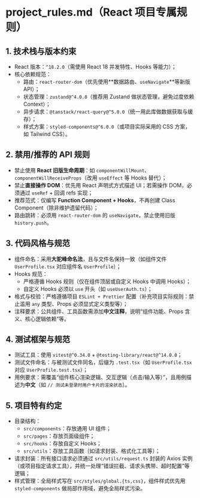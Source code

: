 # project_rules.md（React 项目专属规则）

## 1. 技术栈与版本约束
- React 版本：`^18.2.0`（需使用 React 18 并发特性、Hooks 等能力）；
- 核心依赖规范：
  - 路由：`react-router-dom`（优先使用**数据路由、`useNavigate`**等新版 API）；
  - 状态管理：`zustand@^4.0.0`（推荐用 Zustand 做状态管理，避免过度依赖 Context）；
  - 异步请求：`@tanstack/react-query@^5.0.0`（统一用此库做数据获取与缓存）；
  - 样式方案：`styled-components@^6.0.0`（或项目实际采用的 CSS 方案，如 Tailwind CSS）。


## 2. 禁用/推荐的 API 规则
- 禁止使用 **React 旧版生命周期**：如 `componentWillMount`、`componentWillReceiveProps`（改用 `useEffect` 等 Hooks 替代）；
- 禁止**直接操作 DOM**：优先用 React 声明式方式描述 UI；若需操作 DOM，必须通过 `useRef` + 回调 refs 实现；
- 推荐范式：仅编写 **Function Component + Hooks**，不再创建 Class Component（除非维护遗留代码）；
- 路由跳转：必须用 `react-router-dom` 的 `useNavigate`，禁止使用旧版 `history.push`。


## 3. 代码风格与规范
- 组件命名：采用**大驼峰命名法**，且与文件名保持一致（如组件文件 `UserProfile.tsx` 对应组件名 `UserProfile`）；
- Hooks 规范：
  - 严格遵循 Hooks 规则（仅在组件顶层或自定义 Hooks 中调用 Hooks）；
  - 自定义 Hooks 必须以 `use` 开头（如 `useUserAuth.ts`）；
- 格式与校验：严格遵循项目 `ESLint + Prettier` 配置（补充项目实际规则：禁止滥用 `any` 类型、Props 必须显式定义类型等）；
- 注释要求：公共组件、工具函数需添加**中文注释**，说明“组件功能、Props 含义、核心逻辑依赖”等。


## 4. 测试框架与规范
- 测试工具：使用 `vitest@^0.34.0` + `@testing-library/react@^14.0.0`；
- 测试文件命名：与被测试文件同名，后缀为 `.test.tsx`（如 `UserProfile.tsx` 对应 `UserProfile.test.tsx`）；
- 用例要求：需覆盖“组件核心渲染逻辑、交互逻辑（点击/输入等）”，且用例描述为**中文**（如 `// 测试未登录时用户卡片的渲染状态`）。


## 5. 项目特有约定
- 目录结构：
  - `src/components`：存放通用 UI 组件；
  - `src/pages`：存放页面级组件；
  - `src/hooks`：存放自定义 Hooks；
  - `src/utils`：存放工具函数（如请求封装、格式化工具等）；
- 请求封装：所有接口请求必须通过 `src/utils/request.ts` 封装的 Axios 实例（或项目指定请求工具），并统一处理“错误拦截、请求头携带、超时配置”等逻辑；
- 样式管理：全局样式写在 `src/styles/global.{ts,css}`，组件样式优先用 `styled-components` 做局部作用域，避免全局样式污染。

